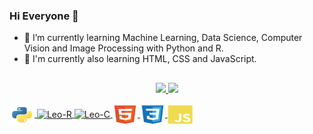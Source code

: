 ### Hi Everyone 👋

- 🌱 I’m currently learning Machine Learning, Data Science, Computer Vision and Image Processing with Python and R.
- 🌱 I'm currently also learning HTML, CSS and JavaScript.
##
<div align="center">
  <a href="https://github.com/Mertreas">
  <img height="180em" src="https://github-readme-stats.vercel.app/api?username=Mertreas&show_icons=true&theme=onedark&include_all_commits=true&count_private=true"/>
  <img height="180em" src="https://github-readme-stats.vercel.app/api/top-langs/?username=Mertreas&layout=compact&langs_count=7&theme=onedark"/>
</div>
  
  <div style="display: inline_block"><br>
  <img align="center" alt="Leo-Python" height="30" width="40" src="https://raw.githubusercontent.com/devicons/devicon/master/icons/python/python-original.svg">
  <img align="center" alt="Leo-R" height="30" width="40" src="https://cdn.jsdelivr.net/gh/devicons/devicon/icons/r/r-original.svg">
  <img align="center" alt="Leo-C" height="30" width="40" src="https://cdn.jsdelivr.net/gh/devicons/devicon/icons/c/c-plain.svg">
  <img align="center" alt="Leo-HTML" height="30" width="40" src="https://raw.githubusercontent.com/devicons/devicon/master/icons/html5/html5-original.svg">
  <img align="center" alt="Leo-CSS" height="30" width="40" src="https://raw.githubusercontent.com/devicons/devicon/master/icons/css3/css3-original.svg">
  <img align="center" alt="Rafa-Js" height="30" width="40" src="https://raw.githubusercontent.com/devicons/devicon/master/icons/javascript/javascript-plain.svg">
</div>
  
  ##
 
